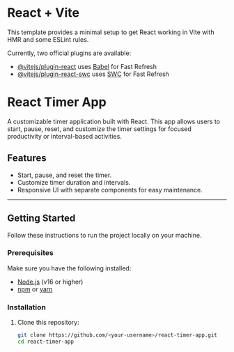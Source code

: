 # React + Vite

This template provides a minimal setup to get React working in Vite with HMR and some ESLint rules.

Currently, two official plugins are available:

- [@vitejs/plugin-react](https://github.com/vitejs/vite-plugin-react/blob/main/packages/plugin-react/README.md) uses [Babel](https://babeljs.io/) for Fast Refresh
- [@vitejs/plugin-react-swc](https://github.com/vitejs/vite-plugin-react-swc) uses [SWC](https://swc.rs/) for Fast Refresh


# React Timer App

A customizable timer application built with React. This app allows users to start, pause, reset, and customize the timer settings for focused productivity or interval-based activities.

## Features
- Start, pause, and reset the timer.
- Customize timer duration and intervals.
- Responsive UI with separate components for easy maintenance.

---

## Getting Started

Follow these instructions to run the project locally on your machine.

### Prerequisites
Make sure you have the following installed:
- [Node.js](https://nodejs.org/) (v16 or higher)
- [npm](https://www.npmjs.com/) or [yarn](https://yarnpkg.com/)

### Installation

1. Clone this repository:
   ```bash
   git clone https://github.com/<your-username>/react-timer-app.git
   cd react-timer-app
